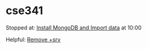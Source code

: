 # cse341

Stopped at:
[Install MongoDB and Import data](https://video.byui.edu/media/t/1_4dj3ierr) at 10:00

Helpful:
[Remove +srv](https://stackoverflow.com/questions/65623404/error-querysrv-enotfound-mongodb-tcp-dbname-fzofb-mongodb-net)